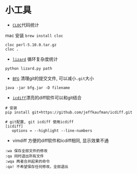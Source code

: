 # 小工具

* [`CLOC`](http://cloc.sourceforge.net/)代码统计

mac 安装 `brew install cloc`

```
cloc perl-5.10.0.tar.gz
cloc .
```

* [`lizard`](https://github.com/terryyin/lizard) 循环复杂度统计

```
python lizard.py path
```

* [`BFG`](https://github.com/rtyley/bfg-repo-cleaner) 清理git的提交文件, 可以减小`.git`大小

```
java -jar bfg.jar -D filename
```

* [`icdiff`](https://github.com/jeffkaufman/icdiff)漂亮的diff软件可以和git结合

```
# 安装
pip install git+https://github.com/jeffkaufman/icdiff.git

# git配置, git icdiff 使用icdiff
[icdiff]
   options = --highlight --line-numbers
```

* vimdiff 方便的diff软件和icdiff相同, 显示效果不通

```
:wa 保存全部文件的修改
:qa 同时退出所有文件
:wqa 两者合并起来的命令
:qa! 不希望保存任何修改，全部退出
```

